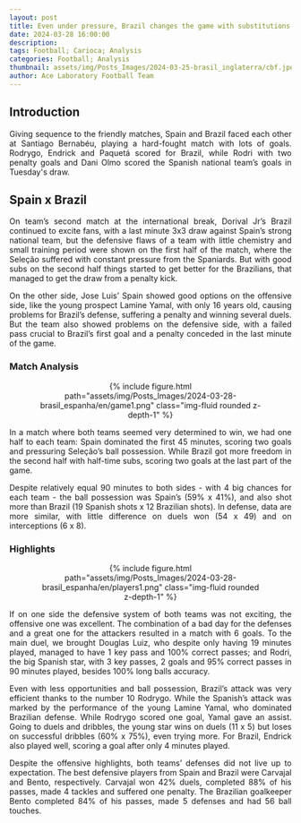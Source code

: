 ```yaml
---
layout: post
title: Even under pressure, Brazil changes the game with substitutions and draw
date: 2024-03-28 16:00:00
description:
tags: Football; Carioca; Analysis
categories: Football; Analysis
thumbnail: assets/img/Posts_Images/2024-03-25-brasil_inglaterra/cbf.jpeg
author: Ace Laboratory Football Team
---
```


<h2>Introduction</h2>
<p align="justify">
Giving sequence to the friendly matches, Spain and Brazil faced each other at Santiago Bernabéu, playing a hard-fought match with lots of goals. Rodrygo, Endrick and Paquetá scored for Brazil, while Rodri with two penalty goals and Dani Olmo scored the Spanish national team’s goals in Tuesday's draw.
</p>

<h2>Spain x Brazil</h2>
<div style="text-align: justify">
<p align="justify">
On team’s second match at the international break, Dorival Jr’s Brazil continued to excite fans, with a last minute 3x3 draw against Spain’s strong national team, but the defensive flaws of a team with little chemistry and small training period were shown on the first half of the match, where the Seleção suffered with constant pressure from the Spaniards. But with good subs on the second half things started to get better for the Brazilians, that managed to get the draw from a penalty kick.
</p>
<p align="justify">
On the other side, Jose Luis’ Spain showed good options on the offensive side, like the young prospect Lamine Yamal, with only 16 years old, causing problems for Brazil’s defense, suffering a penalty and winning several duels. But the team also showed problems on the defensive side, with a failed pass crucial to Brazil’s first goal and a penalty conceded in the last minute of the game.
</p>
</div>

<h3>Match Analysis</h3>
<div style="width: 80%; margin: 0 auto; text-align: center;">
{% include figure.html path="assets/img/Posts_Images/2024-03-28-brasil_espanha/en/game1.png" class="img-fluid rounded z-depth-1" %}
</div>

<div style="text-align: justify">

<p align="justify">
In a match where both teams seemed very determined to win, we had one half to each team: Spain dominated the first 45 minutes, scoring two goals and pressuring Seleção’s ball possession. While Brazil got more freedom in the second half with half-time subs, scoring two goals at the last part of the game.
</p>
<p align="justify">
Despite relatively equal 90 minutes to both sides - with 4 big chances for each team - the ball possession was Spain’s (59% x 41%), and also shot more than Brazil (19 Spanish shots x 12 Brazilian shots). In defense, data are more similar, with little difference on duels won (54 x 49) and on interceptions (6 x 8).
</p>

</div>

<h3>Highlights</h3>
<div style="width: 80%; margin: 0 auto; text-align: center;">
{% include figure.html path="assets/img/Posts_Images/2024-03-28-brasil_espanha/en/players1.png" class="img-fluid rounded z-depth-1" %}
</div>

<div style="text-align: justify">

<p align="justify">
If on one side the defensive system of both teams was not exciting, the offensive one was excellent. The combination of a bad day for the defenses and a great one for the attackers resulted in a match with 6 goals. To the main duel, we brought Douglas Luiz, who despite only having 19 minutes played, managed to have 1 key pass and 100% correct passes; and Rodri, the big Spanish star, with 3 key passes, 2 goals and 95% correct passes in 90 minutes played, besides 100% long balls accuracy.
</p>
<p align="justify">
Even with less opportunities and ball possession, Brazil’s attack was very efficient thanks to the number 10 Rodrygo. While the Spanish’s attack was marked by the performance of the young Lamine Yamal, who dominated Brazilian defense. While Rodrygo scored one goal, Yamal gave an assist. Going to duels and dribbles, the young star wins on duels (11 x 5) but loses on successful dribbles (60% x 75%), even trying more. For Brazil, Endrick also played well, scoring a goal after only 4 minutes played.

</p>
<p align="justify">
Despite the offensive highlights, both teams’ defenses did not live up to expectation. The best defensive players from Spain and Brazil were Carvajal and Bento, respectively. Carvajal won 42% duels, completed 88% of his passes, made 4 tackles and suffered one penalty. The Brazilian goalkeeper Bento completed 84% of his passes, made 5 defenses and had 56 ball touches.
</p>
</div>
